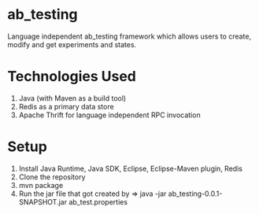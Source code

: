 # ab_testing 

Language independent ab_testing framework which allows users to create, modify and get experiments and states.

# Technologies Used
1. Java (with Maven as a build tool)
2. Redis as a primary data store
3. Apache Thrift for language independent RPC invocation

# Setup
1. Install Java Runtime, Java SDK, Eclipse, Eclipse-Maven plugin, Redis
2. Clone the repository
3. mvn package
4. Run the jar file that got created by => java -jar ab_testing-0.0.1-SNAPSHOT.jar ab_test.properties
